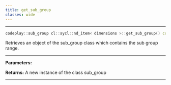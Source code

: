 ```yaml
---
title: get_sub_group
classes: wide
---
```



---

```cpp
codeplay::sub_group cl::sycl::nd_item< dimensions >::get_sub_group() const
```


Retrieves an object of the sub_group class which contains the sub group range. 


---
**Parameters:**

**Returns:** A new instance of the class sub_group 

---
